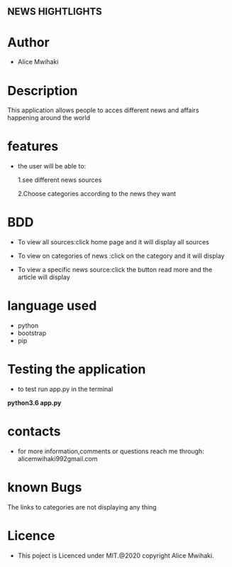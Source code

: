
##  NEWS HIGHTLIGHTS ## 


# Author #

- Alice Mwihaki

# Description #

This application allows people to acces different news and affairs happening around the world

# features #

- the user will be able  to:

    1.see different news sources

    2.Choose categories according to the news they want

# BDD # 

- To view all sources:click home page and it will display all sources

- To view on categories of news :click on the category and it will display

- To view a specific news source:click the button read more and the article will display

# language used #

- python
- bootstrap
- pip

# Testing the application #

- to test  run app.py in the terminal

**python3.6 app.py**

# contacts #

- for more information,comments or questions reach me through:
alicemwihaki992gmail.com

# known Bugs #

The links to categories are not displaying any thing

# Licence #

- This poject is Licenced under MIT.@2020 copyright Alice Mwihaki.